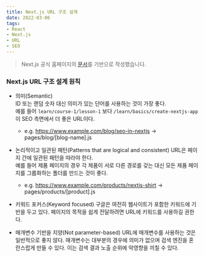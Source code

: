```yaml
---
title: Next.js URL 구조 설계
date: 2022-03-06
tags:
- React
- Next.js
- URL
- SEO
---
```


>
> Next.js 공식 홈페이지의 [문서]( https://nextjs.org/learn/seo/rendering-and-ranking/url-structure )를 기반으로 작성했습니다.
>

### Next.js URL 구조 설계 원칙

- 의미(Semantic)<br/>
  ID 또는 랜덤 숫자 대신 의미가 있는 단어를 사용하는 것이 가장 좋다. <br />
  예를 들어 `learn/course-1/lesson-1` 보다 `/learn/basics/create-nextjs-app`이 SEO 측면에서 더 좋은 URL이다.
  - e.g. https://www.example.com/blog/seo-in-nextjs → pages/blog/[blog-name].js


- 논리적이고 일관된 패턴(Patterns that are logical and consistent)
  URL은 페이지 간에 일관된 패턴을 따라야 한다. <br />
  예를 들어 제품 페이지의 경우 각 제품이 서로 다른 경로를 갖는 대신 모든 제품 페이지를 그룹화하는 폴더를 만드는 것이 좋다. 
  - e.g. https://www.example.com/products/nextjs-shirt → pages/products/[product].js

- 키워드 포커스(Keyword focused)
  구글은 여전히 웹사이트가 포함한 키워드에 기반을 두고 있다. 페이지의 목적을 쉽게 전달하려면 URL에 키워드를 사용하길 권한다.   
  
- 매개변수 기반을 지양(Not parameter-based)
  URL에 매개변수를 사용하는 것은 일반적으로 좋지 않다. 매개변수는 대부분의 경우에 의미가 없으며 검색 엔진을 혼란스럽게 만들 수 있다. 이는 검색 결과 노출 순위에 악영향을 끼칠 수 있다. 


 
